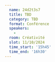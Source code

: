 ```yaml
---
  name: 24d2t3s7
  title: TBD
  category: TBD
  format: Conférence
  speakers: 
    - 
  room: Créativité
  slot: 11/10/2024
  time_start: '15h45'
  time_end: '16h30'
---
```

